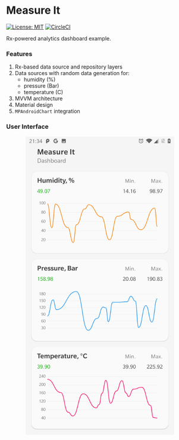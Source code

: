 # Measure It

[![License: MIT](https://img.shields.io/badge/License-MIT-blue.svg)](https://opensource.org/licenses/MIT)
[![CircleCI](https://circleci.com/gh/asherepenko/measureit.svg?style=svg&circle-token=e000a655bfe54a5b6ccdd4926a250a295e7a54dd)](https://circleci.com/gh/asherepenko/measureit)

Rx-powered analytics dashboard example.

### Features

1. Rx-based data source and repository layers
2. Data sources with random data generation for:
    - humidity (%)
    - pressure (Bar)
    - temperature (C)
3. MVVM architecture
4. Material design
5. `MPAndroidChart` integration

### User Interface

<p align="center">
    <img src="images/dashboard-screen.png" width="400px" />
</p>
